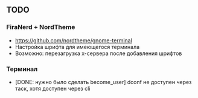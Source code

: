## TODO

### FiraNerd + NordTheme
 * https://github.com/nordtheme/gnome-terminal
 * Настройка шрифта для имеющегося терминала
 * Возможно: перезагрузка x-сервера после добавления шрифтов
### Терминал
 * [DONE: нужно было сделать become\_user] dconf не доступен через таск, хотя доступен через cli

